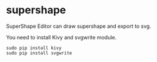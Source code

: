 supershape
==========

SuperShape Editor can draw supershape and export to svg.

You need to install Kivy and svgwrite module.

	sudo pip install kivy
	sudo pip install svgwrite
